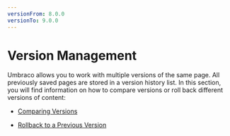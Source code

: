 ```yaml
---
versionFrom: 8.0.0
versionTo: 9.0.0
---
```


# Version Management

Umbraco allows you to work with multiple versions of the same page. All previously saved pages are stored in a version history list. In this section, you will find information on how to compare versions or roll back different versions of content:

  - [Comparing Versions](Comparing-Versions/index.md)

  - [Rollback to a Previous Version](Rollback-to-a-Previous-Versions/index.md)
